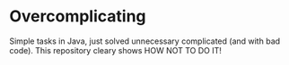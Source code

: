# Overcomplicating

Simple tasks in Java, just solved unnecessary complicated (and with bad code). This repository cleary shows HOW NOT TO DO IT!
